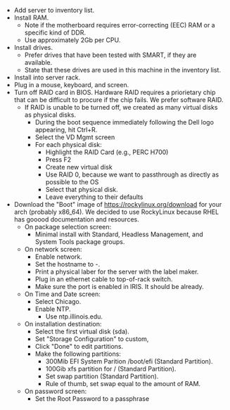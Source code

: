 - Add server to inventory list.
- Install RAM.
  - Note if the motherboard requires error-correcting (EEC) RAM or a specific kind of DDR.
  - Use approximately 2Gb per CPU.
- Install drives.
  - Prefer drives that have been tested with SMART, if they are available.
  - State that these drives are used in this machine in the inventory list.
- Install into server rack.
- Plug in a mouse, keyboard, and screen.
- Turn off RAID card in BIOS. Hardware RAID requires a priorietary chip that can be difficult to procure if the chip fails. We prefer software RAID.
  - If RAID is unable to be turned off, we created as many virtual disks as physical disks.
    - During the boot sequence immediately following the Dell logo appearing, hit Ctrl+R.
    - Select the VD Mgmt screen
    - For each physical disk:
      - Highlight the RAID Card (e.g., PERC H700)
      - Press F2
      - Create new virtual disk
      - Use RAID 0, because we want to passthrough as directly as possible to the OS
      - Select that physical disk.
      - Leave everything to their defaults
- Download the "Boot" image of https://rockylinux.org/download for your arch (probably x86_64). We decided to use RockyLinux because RHEL has gooood documentation and resources.
  - On package selection screen:
    - Minimal install with Standard, Headless Management, and System Tools package groups.
  - On network screen:
    - Enable network.
    - Set the hostname to <model number keyword>-<human-readable>.
    - Print a physical laber for the server with the label maker.
    - Plug in an ethernet cable to top-of-rack switch.
    - Make sure the port is enabled in IRIS. It should be already.
  - On Time and Date screen:
    - Select Chicago.
    - Enable NTP.
      - Use ntp.illinois.edu.
  - On installation destination:
    - Select the first virtual disk (sda).
    - Set "Storage Configuration" to custom,
    - Click "Done" to edit partitions.
    - Make the following partitions:
      - 300Mib EFI System Parition /boot/efi (Standard Partition).
      - 100Gib xfs partition for / (Standard Partition).
      - Set swap partition (Standard Partition).
      - Rule of thumb, set swap equal to the amount of RAM.
  - On password screen:
    - Set the Root Password to a passphrase
